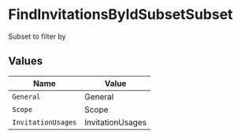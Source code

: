 # FindInvitationsByIdSubsetSubset

Subset to filter by


## Values

| Name               | Value              |
| ------------------ | ------------------ |
| `General`          | General            |
| `Scope`            | Scope              |
| `InvitationUsages` | InvitationUsages   |